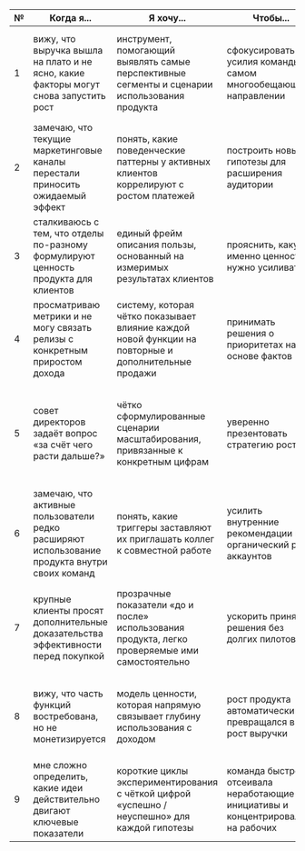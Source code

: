 | № | Когда я... | Я хочу... | Чтобы... | Но... |
|---|------------|-----------|----------|-------|
| 1 | вижу, что выручка вышла на плато и не ясно, какие факторы могут снова запустить рост | инструмент, помогающий выявлять самые перспективные сегменты и сценарии использования продукта | сфокусировать усилия команды на самом многообещающем направлении | опасаюсь, что поиск окажется затратным и отвлечёт ресурсы от текущей операционной деятельности |
| 2 | замечаю, что текущие маркетинговые каналы перестали приносить ожидаемый эффект | понять, какие поведенческие паттерны у активных клиентов коррелируют с ростом платежей | построить новые гипотезы для расширения аудитории | боюсь, что собранные данные окажутся слишком разрозненными для надёжных выводов |
| 3 | сталкиваюсь с тем, что отделы по-разному формулируют ценность продукта для клиентов | единый фрейм описания пользы, основанный на измеримых результатах клиентов | прояснить, какую именно ценность нужно усиливать | опасаюсь сопротивления сотрудников, привыкших к своим формулировкам и метрикам |
| 4 | просматриваю метрики и не могу связать релизы с конкретным приростом дохода | систему, которая чётко показывает влияние каждой новой функции на повторные и дополнительные продажи | принимать решения о приоритетах на основе фактов | боюсь, что внедрение такой системы будет долгим и затянет релиз важных улучшений |
| 5 | совет директоров задаёт вопрос «за счёт чего расти дальше?» | чётко сформулированные сценарии масштабирования, привязанные к конкретным цифрам | уверенно презентовать стратегию роста | опасаюсь, что прогнозы окажутся чересчур оптимистичными и подорвут доверие, если не подтвердятся на практике |
| 6 | замечаю, что активные пользователи редко расширяют использование продукта внутри своих команд | понять, какие триггеры заставляют их приглашать коллег к совместной работе | усилить внутренние рекомендации и органический рост аккаунтов | сомневаюсь, достаточно ли у нас данных, чтобы выявить эти триггеры без догадок |
| 7 | крупные клиенты просят дополнительные доказательства эффективности перед покупкой | прозрачные показатели «до и после» использования продукта, легко проверяемые ими самостоятельно | ускорить принятие решения без долгих пилотов | боюсь, что сбор таких доказательств усложнит процесс онбординга и увеличит барьер входа |
| 8 | вижу, что часть функций востребована, но не монетизируется | модель ценности, которая напрямую связывает глубину использования с доходом | рост продукта автоматически превращался в рост выручки | опасаюсь негативной реакции существующих клиентов на изменение условий оплаты |
| 9 | мне сложно определить, какие идеи действительно двигают ключевые показатели | короткие циклы экспериментирования с чёткой цифрой «успешно / неуспешно» для каждой гипотезы | команда быстрее отсеивала неработающие инициативы и концентрировалась на рабочих | переживаю, что параллельные эксперименты создадут хаос и переутомят команду | 